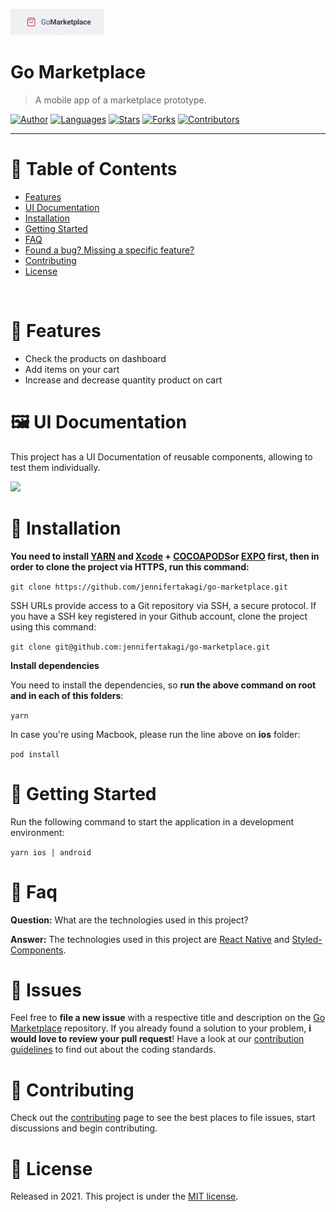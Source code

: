 <p align="left">
   <img src="docs/logo.png" width="150"/>
</p>

# Go Marketplace

> A mobile app of a marketplace prototype.

[![Author](https://img.shields.io/badge/author-jennifertakagi-ff9000?style=flat-square)](https://github.com/jennifertakagi)
[![Languages](https://img.shields.io/github/languages/count/jennifertakagi/go-marketplace?color=%23ff9000&style=flat-square)](#)
[![Stars](https://img.shields.io/github/stars/jennifertakagi/go-marketplace?color=ff9000&style=flat-square)](https://github.com/jennifertakagi/go-marketplace/stargazers)
[![Forks](https://img.shields.io/github/forks/jennifertakagi/go-marketplace?color=%23ff9000&style=flat-square)](https://github.com/jennifertakagi/go-marketplace/network/members)
[![Contributors](https://img.shields.io/github/contributors/jennifertakagi/go-marketplace?color=ff9000&style=flat-square)](https://github.com/jennifertakagi/go-marketplace/graphs/contributors)

---

# :pushpin: Table of Contents

* [Features](#rocket-features)
* [UI Documentation](#framed_picture-ui-documentation)
* [Installation](#construction_worker-installation)
* [Getting Started](#runner-getting-started)
* [FAQ](#postbox-faq)
* [Found a bug? Missing a specific feature?](#bug-issues)
* [Contributing](#tada-contributing)
* [License](#closed_book-license)

<br />

# :rocket: Features

* Check the products on dashboard
* Add items on your cart
* Increase and decrease quantity product on cart

# :framed_picture: UI Documentation
This project has a UI Documentation of reusable components, allowing to test them individually.

<p align="left">
   <img src="docs/go-marketplace.gif" width="350" />
</p>


# :construction_worker: Installation

**You need to install [YARN](https://yarnpkg.com/) and [Xcode](https://apps.apple.com/us/app/xcode/id497799835?mt=12) + [COCOAPODS](https://cocoapods.org/)or [EXPO](https://expo.io/) first, then in order to clone the project via HTTPS, run this command:**

```git clone https://github.com/jennifertakagi/go-marketplace.git```

SSH URLs provide access to a Git repository via SSH, a secure protocol. If you have a SSH key registered in your Github account, clone the project using this command:

```git clone git@github.com:jennifertakagi/go-marketplace.git```

**Install dependencies**

You need to install the dependencies, so **run the above command on root and in each of this folders**:

```yarn```

In case you're using Macbook, please run the line above on **ios** folder:

```pod install```

# :runner: Getting Started

Run the following command to start the application in a development environment:

```yarn ios | android```


# :postbox: Faq

**Question:** What are the technologies used in this project?

**Answer:** The technologies used in this project are [React Native](https://reactnative.dev/) and [Styled-Components](https://styled-components.com/).

# :bug: Issues

Feel free to **file a new issue** with a respective title and description on the [Go Marketplace](https://github.com/jennifertakagi/go-marketplace/issues) repository. If you already found a solution to your problem, **i would love to review your pull request**! Have a look at our [contribution guidelines](https://github.com/jennifertakagi/go-marketplace/blob/master/CONTRIBUTING.md) to find out about the coding standards.

# :tada: Contributing

Check out the [contributing](https://github.com/jennifertakagi/go-marketplace/blob/master/CONTRIBUTING.md) page to see the best places to file issues, start discussions and begin contributing.

# :closed_book: License

Released in 2021.
This project is under the [MIT license](https://github.com/jennifertakagi/go-marketplace/master/LICENSE).

